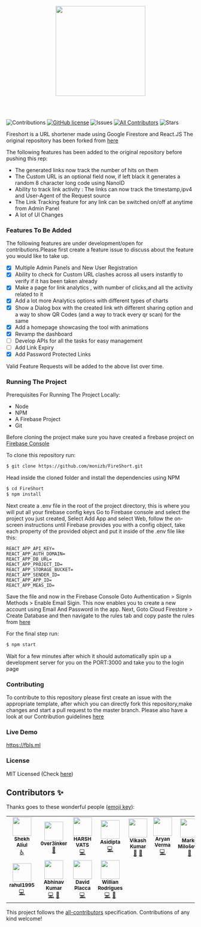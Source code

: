 <p align="center">
<img src="https://firebasestorage.googleapis.com/v0/b/trello-87674.appspot.com/o/Untitled%20design.gif?alt=media&token=ceff00a1-4d3a-4b05-9ffd-68e90f458b2e" width="240"/>
 </p>
 <br>
 <br>

![Contributions](https://img.shields.io/badge/contributions-welcome-brightgreen.svg)
[![GitHub license](https://img.shields.io/github/license/thedevs-network/kutt.svg)](https://github.com/monizb/FireShort/blob/master/LICENSE)
![Issues](https://img.shields.io/github/issues/monizb/FireShort)
[![All Contributors](https://img.shields.io/badge/all_contributors-9-orange.svg?style=flat-square)](#contributors-)
![Stars](https://img.shields.io/github/stars/monizb/FireShort)

Fireshort is a URL shortener made using Google Firestore and React.JS The
original repository has been forked from
[here](https://github.com/xprilion/fireshort)

The following features has been added to the original repository before pushing
this rep:

- The generated links now track the number of hits on them
- The Custom URL is an optional field now, if left black it generates a random 8
  character long code using NanoID
- Ability to track link activity : The links can now track the timestamp,ipv4
  and User-Agent of the Request source
- The Link Tracking feature for any link can be switched on/off at anytime from
  Admin Panel
- A lot of UI Changes

### Features To Be Added

The following features are under development/open for contributions.Please first
create a feature issue to discuss about the feature you would like to take up.

- [x] Multiple Admin Panels and New User Registration
- [x] Ability to check for Custom URL clashes across all users instantly to
      verify if it has been taken already
- [x] Make a page for link analytics , with number of clicks,and all the
      activity related to it
- [x] Add a lot more Analytics options with different types of charts
- [x] Show a Dialog box with the created link wth different sharing option and a
      way to show QR Codes (and a way to track every qr scan) for the same
- [x] Add a homepage showcasing the tool with animations
- [x] Revamp the dashboard
- [ ] Develop APIs for all the tasks for easy management
- [ ] Add Link Expiry
- [x] Add Password Protected Links

Valid Feature Requests will be added to the above list over time.

### Running The Project

Prerequisites For Running The Project Locally:
- Node
- NPM
- A Firebase Project
- Git

Before cloning the project make sure you have created a firebase project on
[Firebase Console](http://console.firebase.google.com)

To clone this repository run:

```sh
$ git clone https://github.com/monizb/FireShort.git
```

Head inside the cloned folder and install the dependencies using NPM

```sh
$ cd FireShort
$ npm install
```

Next create a .env file in the root of the project directory, this is where you
will put all your firebase config keys Go to Firebase console and select the
project you just created, Select Add App and select Web, follow the on-screen
instructions until Firebase provides you with a config object, take each
property of the provided object and put it inside of the .env file like this:

```
REACT_APP_API_KEY=
REACT_APP_AUTH_DOMAIN=
REACT_APP_DB_URL=
REACT_APP_PROJECT_ID=
REACT_APP_STORAGE_BUCKET=
REACT_APP_SENDER_ID=
REACT_APP_APP_ID=
REACT_APP_MEAS_ID=
```

Save the file and now in the Firebase Console Goto Authentication > SignIn
Methods > Enable Email Sigin. This now enables you to create a new account using
Email And Password in the app. Next, Goto Cloud Firestore > Create Database and
then navigate to the rules tab and copy paste the rules from
[here](https://github.com/monizb/FireShort/blob/master/firestore.rules)

For the final step run:

```sh
$ npm start
```

Wait for a few minutes after which it should automatically spin up a development
server for you on the PORT:3000 and take you to the login page

### Contributing

To contribute to this repository please first create an issue with the
appropriate template, after which you can directly fork this repository,make
changes and start a pull request to the master branch. Please also have a look
at our Contribution guidelines
[here](https://github.com/monizb/FireShort/blob/master/CONTRIBUTING.md)

### Live Demo

https://fbls.ml

### License

MIT Licensed (Check
[here](https://github.com/monizb/FireShort/blob/master/LICENSE))

## Contributors ✨

Thanks goes to these wonderful people
([emoji key](https://allcontributors.org/docs/en/emoji-key)):

<!-- ALL-CONTRIBUTORS-LIST:START - Do not remove or modify this section -->
<!-- prettier-ignore-start -->
<!-- markdownlint-disable -->
<table>
  <tr>
    <td align="center"><a href="https://alii13.github.io/portfolio/"><img src="https://avatars1.githubusercontent.com/u/48530814?v=4" width="50px;" alt=""/><br /><sub><b>Shekh Aliul</b></sub></a><br /><a href="#a11y-alii13" title="Accessibility">️️️️♿️</a></td>
    <td align="center"><a href="https://github.com/OverthinkersArea"><img src="https://avatars2.githubusercontent.com/u/53104897?v=4" width="50px;" alt=""/><br /><sub><b>0ver3inker</b></sub></a><br /><a href="https://github.com/monizb/FireShort/commits?author=OverthinkersArea" title="Documentation">📖</a></td>
    <td align="center"><a href="http://harshvats.vercel.app"><img src="https://avatars0.githubusercontent.com/u/45518343?v=4" width="50px;" alt=""/><br /><sub><b>HARSH VATS</b></sub></a><br /><a href="https://github.com/monizb/FireShort/commits?author=harshvats2000" title="Code">💻</a></td>
    <td align="center"><a href="https://github.com/asi309"><img src="https://avatars0.githubusercontent.com/u/22616656?v=4" width="50px;" alt=""/><br /><sub><b>Asidipta</b></sub></a><br /><a href="https://github.com/monizb/FireShort/commits?author=asi309" title="Code">💻</a></td>
    <td align="center"><a href="https://github.com/vikashgaya916"><img src="https://avatars1.githubusercontent.com/u/62158550?v=4" width="50px;" alt=""/><br /><sub><b>Vikash Kumar</b></sub></a><br /><a href="https://github.com/monizb/FireShort/issues?q=author%3Avikashgaya916" title="Bug reports">🐛</a> <a href="#design-vikashgaya916" title="Design">🎨</a></td>
    <td align="center"><a href="http://aryanverma.in"><img src="https://avatars1.githubusercontent.com/u/12378189?v=4" width="50px;" alt=""/><br /><sub><b>Aryan Verma</b></sub></a><br /><a href="https://github.com/monizb/FireShort/commits?author=i-aryan" title="Code">💻</a></td>
    <td align="center"><a href="https://github.com/TaarnStar"><img src="https://avatars3.githubusercontent.com/u/17704741?v=4" width="50px;" alt=""/><br /><sub><b>Marko Milošević</b></sub></a><br /><a href="https://github.com/monizb/FireShort/issues?q=author%3ATaarnStar" title="Bug reports">🐛</a></td>
  </tr>
  <tr>
    <td align="center"><a href="https://github.com/rahul1995"><img src="https://avatars0.githubusercontent.com/u/7647789?v=4" width="50px;" alt=""/><br /><sub><b>rahul1995</b></sub></a><br /><a href="https://github.com/monizb/FireShort/commits?author=rahul1995" title="Code">💻</a></td>
    <td align="center"><a href="https://me.avitechlab.com"><img src="https://avatars1.githubusercontent.com/u/15830206?v=4" width="50px;" alt=""/><br /><sub><b>Abhinav Kumar</b></sub></a><br /><a href="https://github.com/monizb/FireShort/commits?author=abhinavkrin" title="Code">💻</a> <a href="https://github.com/monizb/FireShort/issues?q=author%3Aabhinavkrin" title="Bug reports">🐛</a></td>
    <td align="center"><a href="https://github.com/pyplacca"><img src="https://avatars3.githubusercontent.com/u/36242450?v=4" width="50px;" alt=""/><br /><sub><b>David Placca</b></sub></a><br /><a href="https://github.com/monizb/FireShort/commits?author=pyplacca" title="Code">💻</a></td>
    <td align="center"><a href="https://willianrod.com/"><img src="https://avatars1.githubusercontent.com/u/6539258?v=4" width="50px;" alt=""/><br /><sub><b>Willian Rodrigues</b></sub></a><br /><a href="https://github.com/monizb/FireShort/commits?author=WillianRod" title="Code">💻</a> <a href="#design-WillianRod" title="Design">🎨</a></td>
  </tr>
</table>

<!-- markdownlint-enable -->
<!-- prettier-ignore-end -->
<!-- ALL-CONTRIBUTORS-LIST:END -->

This project follows the
[all-contributors](https://github.com/all-contributors/all-contributors)
specification. Contributions of any kind welcome!
